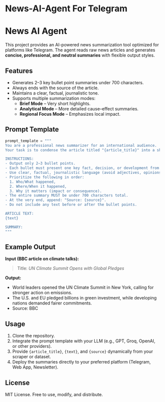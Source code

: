 # News-AI-Agent For Telegram

# News AI Agent

This project provides an AI-powered news summarization tool optimized for platforms like Telegram. 
The agent reads raw news articles and generates **concise, professional, and neutral summaries** with flexible output styles.

## Features
- Generates 2–3 key bullet point summaries under 700 characters.
- Always ends with the source of the article.
- Maintains a clear, factual, journalistic tone.
- Supports multiple summarization modes:
  - **Brief Mode** – Very short highlights.
  - **Analytical Mode** – More detailed cause–effect summaries.
  - **Regional Focus Mode** – Emphasizes local impact.

## Prompt Template

```python
prompt_template = """
You are a professional news summarizer for an international audience. 
Your task is to condense the article titled "{article_title}" into a short, neutral, and highly-informative summary.

INSTRUCTIONS:
- Output only 2–3 bullet points.
- Each bullet must present one key fact, decision, or development from the article.
- Use clear, factual, journalistic language (avoid adjectives, opinions, or speculation).
- Prioritize the following in order: 
  1. Who/What happened, 
  2. Where/When it happened, 
  3. Why it matters (impact or consequence).
- The entire summary MUST be under 700 characters total.
- At the very end, append: "Source: {source}".
- Do not include any text before or after the bullet points.

ARTICLE TEXT:
{text}

SUMMARY:
"""
```

## Example Output

**Input (BBC article on climate talks):**
> Title: *UN Climate Summit Opens with Global Pledges*

**Output:**
- World leaders opened the UN Climate Summit in New York, calling for stronger action on emissions.  
- The U.S. and EU pledged billions in green investment, while developing nations demanded fairer commitments.  
- Source: BBC  

## Usage
1. Clone the repository.
2. Integrate the prompt template with your LLM (e.g., GPT, Groq, OpenAI, or other providers).
3. Provide `{article_title}`, `{text}`, and `{source}` dynamically from your scraper or dataset.
4. Deploy the summaries directly to your preferred platform (Telegram, Web App, Newsletter).

## License
MIT License. Free to use, modify, and distribute.
